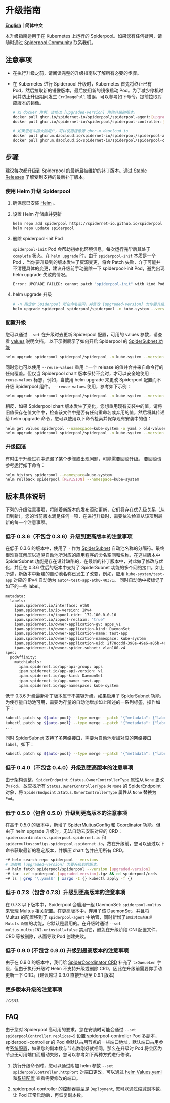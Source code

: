# 升级指南

[**English**](./upgrade.md) | **简体中文**

本升级指南适用于在 Kubernetes 上运行的 Spiderpool。如果您有任何疑问，请随时通过 [Spiderpool Community](../../README-zh_CN.md#_6) 联系我们。

## 注意事项

- 在执行升级之前，请阅读完整的升级指南以了解所有必要的步骤。

- 在 Kubernetes 进行 Spiderpool 升级时，Kubernetes 首先将终止已有 Pod，然后拉取新的镜像版本，最后使用新的镜像启动 Pod。为了减少停机时间并防止升级期间发生 `ErrImagePull` 错误，可以参考如下命令，提前拉取对应版本的镜像。

    ```bash
    # 以 docker 为例，请修改 [upgraded-version] 为你升级的版本。
    docker pull ghcr.io/spidernet-io/spiderpool/spiderpool-agent:[upgraded-version]
    docker pull ghcr.io/spidernet-io/spiderpool/spiderpool-controller:[upgraded-version]

    # 如果您是中国大陆用户，可以使用镜像源 ghcr.m.daocloud.io
    docker pull ghcr.m.daocloud.io/spidernet-io/spiderpool/spiderpool-agent:[upgraded-version]
    docker pull ghcr.m.daocloud.io/spidernet-io/spiderpool/spiderpool-controller:[upgraded-version]
    ```

## 步骤

建议每次都升级到 Spiderpool 的最新且被维护的补丁版本。通过 [Stable Releases](../../README-zh_CN.md#_2) 了解受到支持的最新补丁版本。

### 使用 Helm 升级 Spiderpool

1. 确保您已安装 [Helm](https://helm.sh/docs/intro/install/) 。

2. 设置 Helm 存储库并更新

    ```bash
    helm repo add spiderpool https://spidernet-io.github.io/spiderpool
    helm repo update spiderpool
    ```

3. 删除 spiderpool-init Pod

    `spiderpool-init` Pod 会帮助初始化环境信息，每次运行完毕后其处于 `complete` 状态。在 `helm upgrade` 时，由于 `spiderpool-init` 本质是一个 Pod ，当你要升级到的版本发生了资源变更，将会 Patch 失败，介于可能并不清楚具体的变更，建议升级前手动删除一下 spiderpool-init Pod，避免出现 helm upgrade 失败的情况。

    ```bash
    Error: UPGRADE FAILED: cannot patch "spiderpool-init" with kind Pod: Pod "spiderpool-init" is invalid: spec: Forbidden: pod updates may not change fields other than `spec.containers[*].image`,`spec.initContainers[*].image`,`spec.activeDeadlineSeconds`,`spec.tolerations` (only additions to existing tolerations),`spec.terminationGracePeriodSeconds` (allow it to be set to 1 if it was previously negative)
    ```

4. helm upgrade 升级

    ```bash
    # -n 指定你 Spiderpool 所在命名空间，并修改 [upgraded-version] 为你要升级到的版本。
    helm upgrade spiderpool spiderpool/spiderpool -n kube-system --version [upgraded-version]
    ```

### 配置升级

您可以通过 `--set` 在升级时去更新 Spiderpool 配置，可用的 values 参数，请查看 [values](https://github.com/spidernet-io/spiderpool/tree/main/charts/spiderpool/README.md) 说明文档。 以下示例展示了如何开启 Spiderpool 的 [SpiderSubnet 功能](../spider-subnet-zh_CN.md)

```bash
helm upgrade spiderpool spiderpool/spiderpool -n kube-system --version [upgraded-version] --set ipam.spiderSubnet.enable=true
```

同时您也可以使用 `--reuse-values` 重用上一个 release 的值并合并来自命令行的任何覆盖。但仅当 Spiderpool chart 版本保持不变时，才可以安全地使用 `--reuse-values` 标志，例如，当使用 helm upgrade 来更改 Spiderpool 配置而不升级 Spiderpool 组件。 `--reuse-values` 使用，参考如下示例：

```bash
helm upgrade spiderpool spiderpool/spiderpool -n kube-system --version [upgraded-version] --set ipam.spiderSubnet.enable=true --reuse-values
```

相反，如果 Spiderpool chart 版本发生了变化，您想重用现有安装中的值，请将旧值保存在值文件中，检查该文件中是否有任何重命名或弃用的值，然后将其传递给 helm upgrade 命令，您可以使用以下命令检索并保存现有安装中的值：

```bash
helm get values spiderpool --namespace=kube-system -o yaml > old-values.yaml
helm upgrade spiderpool spiderpool/spiderpool -n kube-system --version [upgraded-version] -f old-values.yaml
```

### 升级回滚

有时由于升级过程中遗漏了某个步骤或出现问题，可能需要回滚升级。 要回滚请参考运行如下命令：

```bash
helm history spiderpool --namespace=kube-system
helm rollback spiderpool [REVISION] --namespace=kube-system
```

## 版本具体说明

下列的升级注意事项，将随着新版本的发布滚动更新，它们将存在优先级关系（从旧到新），您的当前版本满足任何一项，在进行升级时，需要依次检查从该项到最新的每一个注意事项。

### 低于 0.3.6（不包含 0.3.6）升级到更高版本的注意事项

在低于 0.3.6 的版本中，使用了 `-` 作为 [SpiderSubnet](../spider-subnet-zh_CN.md) 自动池名称的分隔符。最终很难将其解压以追溯自动池所对应的应用程序的命名空间和名称，在这些版本中 SpiderSubnet 功能是存在设计缺陷的，在最新的补丁版本中，对此做了修改与优化，并且在 0.3.6 往后的版本中支持了 SpiderSubnet 功能的多个网络接口。如上所述，新版本中新建的自动池名称已发生了改变，例如，应用 `kube-system/test-app` 对应的 IPv4 自动池为 `auto4-test-app-eth0-40371`。 同时自动池中被标记了如下的一些 label。

```bash
metadata:
  labels:
    ipam.spidernet.io/interface: eth0
    ipam.spidernet.io/ip-version: IPv4
    ipam.spidernet.io/ippool-cidr: 172-100-0-0-16
    ipam.spidernet.io/ippool-reclaim: "true"
    ipam.spidernet.io/owner-application-gv: apps_v1
    ipam.spidernet.io/owner-application-kind: DaemonSet
    ipam.spidernet.io/owner-application-name: test-app
    ipam.spidernet.io/owner-application-namespace: kube-system
    ipam.spidernet.io/owner-application-uid: 2f78ccdd-398e-49e6-a85b-40371db6fdbd
    ipam.spidernet.io/owner-spider-subnet: vlan100-v4
spec:
  podAffinity:
    matchLabels:
      ipam.spidernet.io/app-api-group: apps
      ipam.spidernet.io/app-api-version: v1
      ipam.spidernet.io/app-kind: DaemonSet
      ipam.spidernet.io/app-name: test-app
      ipam.spidernet.io/app-namespace: kube-system
```

低于 0.3.6 升级最新补丁版本属于不兼容升级，如果启用了 SpiderSubnet 功能，为使存量自动池可用，需要为存量的自动池增加如上所述的一系列标签，操作如下：

```bash
kubectl patch sp ${auto-pool} --type merge --patch '{"metadata": {"labels": {"ipam.spidernet.io/owner-application-name": "test-app"}}}'
kubectl patch sp ${auto-pool} --type merge --patch '{"metadata": {"labels": {"ipam.spidernet.io/owner-application-namespace": "kube-system"}}}'
...
```

同时 SpiderSubnet 支持了多网络接口，需要为自动池增加对应的网络接口 `label`，如下：

```bash
kubectl patch sp ${auto-pool} --type merge --patch '{"metadata": {"labels": {"ipam.spidernet.io/interface": "eth0"}}}}'
```

### 低于 0.4.0（不包含 0.4.0）升级到更高版本的注意事项

由于架构调整，`SpiderEndpoint.Status.OwnerControllerType` 属性从 `None` 更改为 `Pod`。 故查找所有 `Status.OwnerControllerType` 为 `None` 的 SpiderEndpoint 对象，将 `SpiderEndpoint.Status.OwnerControllerType` 属性从 `None` 替换为 `Pod`。

### 低于 0.5.0（包含 0.5.0）升级到更高版本的注意事项

在高于 0.5.0 的版本中，新增了 [SpiderMultusConfig](../spider-multus-config-zh_CN.md) 和 [Coordinator](../../concepts/coordinator-zh_CN.md) 功能。但由于 helm upgrade 升级时，无法自动去安装对应的 CRD：`spidercoordinators.spiderpool.spidernet.io` 和 `spidermultusconfigs.spiderpool.spidernet.io`。故在升级前，您可以通过以下命令获取最新的稳定版本，并解压 chart 包并应用所有 CRD。

```bash
~# helm search repo spiderpool --versions
# 请替换 [upgraded-version] 为要升级到的版本。
~# helm fetch spiderpool/spiderpool --version [upgraded-version]
~# tar -xvf spiderpool-[upgraded-version].tgz && cd spiderpool/crds
~# ls | grep '\.yaml$' | xargs -I {} kubectl apply -f {}
```

### 低于 0.7.3（包含 0.7.3）升级到更高版本的注意事项

在 0.7.3 以下版本中，Spiderpool 会启用一组 DaemonSet: `spiderpool-multus` 来管理 Multus 相关配置。在更高版本中，弃用了该 DaemonSet，并且将 Multus 的配置移到了 `spiderpool-agent` 中纳管，同时新增了`卸载时自动清理 Muluts 配置`的功能，它默认是启用的。在升级时通过 `--set multus.multusCNI.uninstall=false` 禁用它，避免在升级阶段 CNI 配置文件、CRD 等被删除，从而导致 Pod 创建失败。

### 低于 0.9.0 (不包含 0.9.0) 升级到最高版本的注意事项

由于在 0.9.0 的版本中，我们给 [SpiderCoordinator CRD](./../../reference/crd-spidercoordinator.md) 补充了 `txQueueLen` 字段，但由于执行升级时 Helm 不支持升级或删除 CRD，因此在升级前需要你手动更新一下 CRD。(建议越过 0.9.0 直接升级至 0.9.1 版本)

### 更多版本升级的注意事项

*TODO.*

## FAQ

由于您对 Spiderpool 高可用的要求，您在安装时可能会通过 `--set spiderpoolController.replicas=5` 设置 spiderpool-controller Pod 多副本，spiderpool-controller 的 Pod 会默认占用节点的一些端口地址，默认端口占用参考[系统配置](./system-requirements-zh_CN.md)，如果您的副本数与节点数刚好就相同，那么在升级时 Pod 将会因为节点无可用端口而启动失败，您可以参考如下两种方式进行修改。

1. 执行升级命令时，您可以通过附加 helm 参数 `--set spiderpoolController.httpPort` 对端口更改，可以通过 [helm Values.yaml](https://github.com/spidernet-io/spiderpool/blob/main/charts/spiderpool/values.yaml) 和[系统配置](./system-requirements-zh_CN.md) 查看需要修改的端口。

2. spiderpool-controller 的控制器类型是 `Deployment`, 您可以通过缩减副本数，让 Pod 正常启动后，再恢复副本数。
